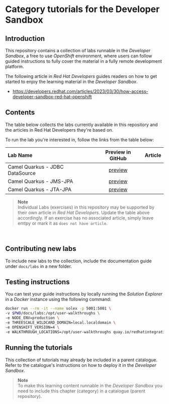 # Category tutorials for the Developer Sandbox

## Introduction

This repository contains a collection of labs runnable in the _Developer Sandbox_, a free to use _OpenShift_ environment, where users can follow guided instructions to fully cover the material in a fully remote development platform.

The following article in _Red Hat Developers_ guides readers on how to get started to enjoy the learning material in the _Developer Sandbox_.

* https://developers.redhat.com/articles/2023/03/30/how-access-developer-sandbox-red-hat-openshift


## Contents

The table below collects the labs currently available in this repository and the articles in Red Hat Developers they're based on.

To run the lab you're interested in, follow the links from the table below:

|    Lab Name     |                Preview in GitHub            |      Article      | 
|:----------------|:-------------------------------------------:|:-----------------:|
| Camel Quarkus - JDBC DataSource  | [preview](docs/labs/jdbc-datasource/walkthrough.adoc)|
| Camel Quarkus - JMS-JPA  | [preview](docs/labs/jms-jpa/walkthrough.adoc)| 
| Camel Quarkus - JTA-JPA  | [preview](docs/labs/jta-jpa/walkthrough.adoc)|

> **Note**<br>
Individual Labs (exercises) in this repository may be supported by their own article in _Red Hat Developers_. Update the table above accordingly. If an exercise has no associated article, simply leave emtpy or mark it as `does not have article`.

<br/>

## Contributing new labs

To include new labs to the collection, include the documentation guide under `docs/labs` in a new folder.

## Testing instructions

You can test your guide instructions by locally running the _Solution Explorer_ in a _Docker_ instance using the following command:

```bash
docker run --rm -it --name solex -p 5001:5001 \
-v $PWD/docs/labs:/opt/user-walkthroughs \
-e NODE_ENV=production \
-e THREESCALE_WILDCARD_DOMAIN=local.localdomain \
-e OPENSHIFT_VERSION=4 \
-e WALKTHROUGH_LOCATIONS=/opt/user-walkthroughs quay.io/redhatintegration/tutorial-web-app:latest
```

## Running the tutorials

This collection of tutorials may already be included in a parent catalogue. Refer to the catalogue's instructions on how to deploy it in the _Developer Sandbox_.

> **Note**<br>
To make this learning content runnable in the _Developer Sandbox_ you need to include this chapter (category) in a catalogue (parent repository).



<!-- You can run the category from Red Hat's _Developer Sandbox_, a free _OpenShift_ environment that lets you build and deploy cloud-native applications using only your web browser.

To launch this learning content, first, you need to access the _Developer Sandbox_, read the article below to help you enter the environment:

* <a href="https://developers.redhat.com/articles/2023/03/30/how-access-developer-sandbox-red-hat-openshift" target="_blank">How to access the Developer Sandbox</a>

From the _Developer Sandbox_, follow the steps shown in the animated image below:

![Open the catalogue in Dev Spaces](/images/open-workspace.gif "Open the catalogue in Dev Spaces")

1. From _OpenShift_'s web console, click the Applications icon as shown above (marked 1).
1. Select _Red Hat OpenShift Dev Spaces_ (2). \
You will be prompted to log in and Authorize Access; select the "Allow selected permissions" option.
1. When the Create Workspace dashboard in _OpenShift Dev Spaces_ opens, copy the URL address of this Git repository. \
Then, paste it into the Git Repo URL field (3).
1. Click Create & Open (4).
1. When the workspace finishes provisioning and the IDE opens, click the deployable Endpoints accordion (5).
1. Then, click on the icon (6), which opens the tutorial in a new browser tab.
1. You can then choose a tutorial from the catalogue to start working. -->

